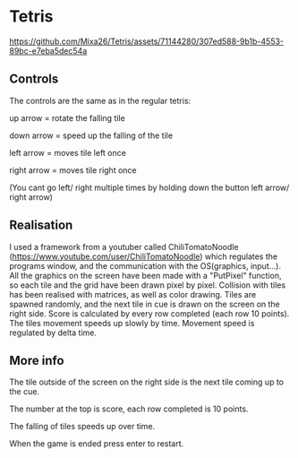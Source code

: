 # Tetris

https://github.com/Mixa26/Tetris/assets/71144280/307ed588-9b1b-4553-89bc-e7eba5dec54a



## Controls

The controls are the same as in the regular tetris: 

up arrow = rotate the falling tile

down arrow = speed up the falling of the tile

left arrow = moves tile left once

right arrow = moves tile right once

(You cant go left/ right multiple times by holding down the button left arrow/ right arrow)

## Realisation

I used a framework from a youtuber called ChiliTomatoNoodle (https://www.youtube.com/user/ChiliTomatoNoodle) which regulates the programs window,
and the communication with the OS(graphics, input...). 
All the graphics on the screen have been made with a "PutPixel" function, so each tile and the grid have been drawn pixel by pixel.
Collision with tiles has been realised with matrices, as well as color drawing.
Tiles are spawned randomly, and the next tile in cue is drawn on the screen on the right side.
Score is calculated by every row completed (each row 10 points).
The tiles movement speeds up slowly by time.
Movement speed is regulated by delta time.

## More info

The tile outside of the screen on the right side is the next tile coming up to the cue.

The number at the top is score, each row completed is 10 points.

The falling of tiles speeds up over time.

When the game is ended press enter to restart.

